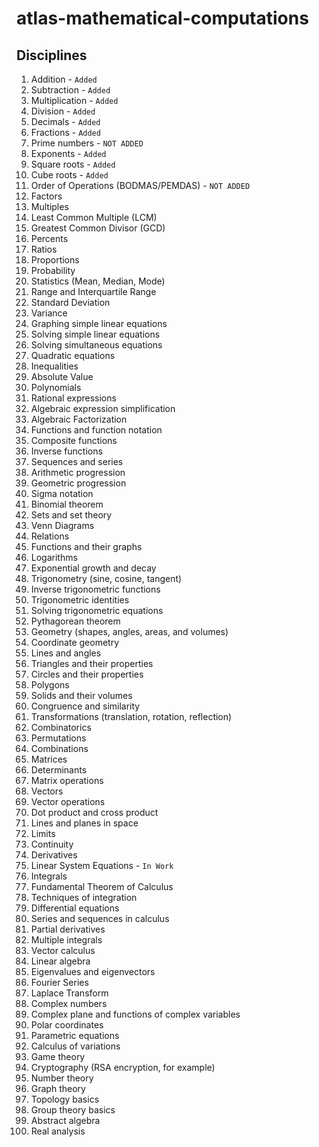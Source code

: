 # atlas-mathematical-computations

## Disciplines
1.	Addition - `Added`
2.	Subtraction - `Added`
3.	Multiplication - `Added`
4.	Division - `Added`
5.	Decimals - `Added`
6.	Fractions - `Added`
7.	Prime numbers - `NOT ADDED`
8.	Exponents - `Added`
9.	Square roots - `Added`
10.	Cube roots - `Added`
11.	Order of Operations (BODMAS/PEMDAS) - `NOT ADDED`
12.	Factors
13.	Multiples
14.	Least Common Multiple (LCM)
15.	Greatest Common Divisor (GCD)
16.	Percents
17.	Ratios
18.	Proportions
19.	Probability
20.	Statistics (Mean, Median, Mode)
21.	Range and Interquartile Range
22.	Standard Deviation
23.	Variance
24.	Graphing simple linear equations
25.	Solving simple linear equations
26.	Solving simultaneous equations
27.	Quadratic equations
28.	Inequalities
29.	Absolute Value
30.	Polynomials
31.	Rational expressions
32.	Algebraic expression simplification
33.	Algebraic Factorization
34.	Functions and function notation
35.	Composite functions
36.	Inverse functions
37.	Sequences and series
38.	Arithmetic progression
39.	Geometric progression
40.	Sigma notation
41.	Binomial theorem
42.	Sets and set theory
43.	Venn Diagrams
44.	Relations
45.	Functions and their graphs
46.	Logarithms
47.	Exponential growth and decay
48.	Trigonometry (sine, cosine, tangent)
49.	Inverse trigonometric functions
50.	Trigonometric identities
51.	Solving trigonometric equations
52.	Pythagorean theorem
53.	Geometry (shapes, angles, areas, and volumes)
54.	Coordinate geometry
55.	Lines and angles
56.	Triangles and their properties
57.	Circles and their properties
58.	Polygons
59.	Solids and their volumes
60.	Congruence and similarity
61.	Transformations (translation, rotation, reflection)
62.	Combinatorics
63.	Permutations
64.	Combinations
65.	Matrices
66.	Determinants
67.	Matrix operations
68.	Vectors
69.	Vector operations
70.	Dot product and cross product
71.	Lines and planes in space
72.	Limits
73.	Continuity
74.	Derivatives
75.	Linear System Equations - `In Work`
76.	Integrals
77.	Fundamental Theorem of Calculus
78.	Techniques of integration
79.	Differential equations
80.	Series and sequences in calculus
81.	Partial derivatives
82.	Multiple integrals
83.	Vector calculus
84.	Linear algebra
85.	Eigenvalues and eigenvectors
86.	Fourier Series
87.	Laplace Transform
88.	Complex numbers
89.	Complex plane and functions of complex variables
90.	Polar coordinates
91.	Parametric equations
92.	Calculus of variations
93.	Game theory
94.	Cryptography (RSA encryption, for example)
95.	Number theory
96.	Graph theory
97.	Topology basics
98.	Group theory basics
99.	Abstract algebra
100.	Real analysis
